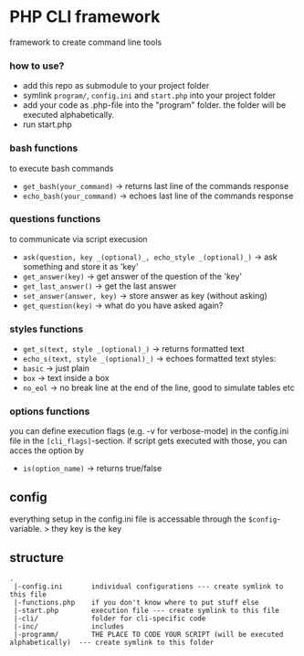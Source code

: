# PHP CLI framework

framework to create command line tools

### how to use?
- add this repo as submodule to your project folder
- symlink `program/`, `config.ini` and `start.php` into your project folder
- add your code as .php-file into the "program" folder. the folder will be executed alphabetically.
- run start.php

### bash functions
to execute bash commands
- `get_bash(your_command)` -> returns last line of the commands response
- `echo_bash(your_command)` -> echoes last line of the commands response

### questions functions
to communicate via script execusion
- `ask(question, key _(optional)_, echo_style _(optional)_)` -> ask something and store it as 'key'
- `get_answer(key)` -> get answer of the question of the 'key'
- `get_last_answer()` -> get the last answer
- `set_answer(answer, key)` -> store answer as key (without asking)
- `get_question(key)` -> what do you have asked again?

### styles functions
- `get_s(text, style _(optional)_)` -> returns formatted text
- `echo_s(text, style _(optional)_)` -> echoes formatted text
styles:
- `basic` -> just plain
- `box` -> text inside a box
- `no_eol` -> no break line at the end of the line, good to simulate tables etc

### options functions
you can define execution flags (e.g. -v for verbose-mode) in the config.ini file in the `[cli_flags]`-section. if script gets executed with those, you can acces the option by
- `is(option_name)` -> returns true/false

## config
everything setup in the config.ini file is accessable through the `$config`-variable. > they key is the key

## structure

```
.
 |-config.ini       individual configurations --- create symlink to this file
 |-functions.php    if you don't know where to put stuff else
 |-start.php        execution file --- create symlink to this file
 |-cli/             folder for cli-specific code
 |-inc/             includes
 |-programm/        THE PLACE TO CODE YOUR SCRIPT (will be executed alphabetically)  --- create symlink to this folder
```
